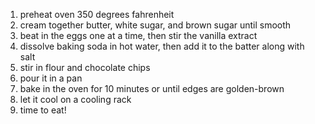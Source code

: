 1. preheat oven 350 degrees fahrenheit
2. cream together butter, white sugar, and brown sugar until smooth
3. beat in the eggs one at a time, then stir the vanilla extract
4. dissolve baking soda in hot water, then add it to the batter along with salt
5. stir in flour and chocolate chips
6. pour it in a pan
7. bake in the oven for 10 minutes or until edges are golden-brown
8. let it cool on a cooling rack
9. time to eat!